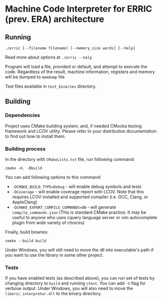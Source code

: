 # Machine Code Interpreter for ERRIC (prev. ERA) architecture

## Running
`./erric [--filename filename] [--memory_size words] [--help]`

Read more about options at `./erric --help`

Program will load a file, provided or default, and attempt to execute the code. Regardless of the result, machine information, registers and memory will be dumped to `memdump` file.

Test files available in `test_binaries` directory.

## Building

### Dependencies
Project uses CMake building system, and, if needed CMocka testing framework and LCOV utility. Please refer to your distribution documentation to find out how to install them.

### Building process
In the directory with `CMakeLists.txt` file, run following command:

```
cmake -H. -Bbuild
```

You can add following options to this command:
- `-DCMAKE_BUILD_TYPE=Debug` - will enable debug symbols and tests
- `-DCoverage` - will enable coverage report with LCOV. Note that this requires LCOV installed and supported compiler (i.e. GCC, Clang, or AppleClang)
- `-DCMAKE_EXPORT_COMPILE_COMMANDS=ON` - will generate `compile_commands.json` (This is standard CMake practice. It may be useful to anyone who uses cquery language server or vim autocomplete plugin from wide variety of choices)

Finally, build binaries:
```
cmake --build build
```

Under Windows, you will still need to move the dll into executable's path if you want to use the library in some other project.

### Tests
If you have enabled tests (as described above), you can run set of tests by changing directory to `build` and running `ctest`. You can add `-V` flag for verbose output.
Under Windows, you will also need to move the `liberic_interpreter.dll` to the binary directory.
